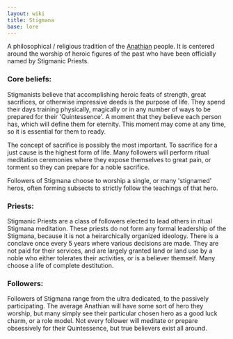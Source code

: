 ```yaml
---
layout: wiki
title: Stigmana
base: lore
---
```


A philosophical / religious tradition of the [Anathian](/wiki/anathia) people. It is centered around
the worship of heroic figures of the past who have been officially named by Stigmanic Priests.

### Core beliefs:

Stigmanists believe that accomplishing heroic feats of strength, great sacrifices, or otherwise
impressive deeds is the purpose of life. They spend their days training physically, magically or
in any number of ways to be prepared for their 'Quintessence'. A moment that they believe each person
has, which will define them for eternity. This moment may come at any time, so it is essential for
them to ready.

The concept of sacrifice is possibly the most important. To sacrifice for a just cause is the highest
form of life. Many followers will perform ritual meditation ceremonies where they expose themselves 
to great pain, or torment so they can prepare for a noble sacrifice.

Followers of Stigmana choose to worship a single, or many 'stignamed' heros, often forming subsects
to strictly follow the teachings of that hero.

### Priests:

Stigmanic Priests are a class of followers elected to lead others in ritual Stigmana meditation.
These priests do not form any formal leadership of the Stigmana, because it is not a heirarchically
organized ideology. There is a conclave once every 5 years where various decisions are made. They
are not paid for their services, and are largely granted land or land use by a noble who either
tolerates their activities, or is a believer themself. Many choose a life of complete destitution.

### Followers:

Followers of Stigmana range from the ultra dedicated, to the passively participating. The average
Anathian will have some sort of hero they worship, but many simply see their particular chosen hero
as a good luck charm, or a role model. Not every follower will meditate or prepare obsessively for
their Quintessence, but true believers exist all around.
